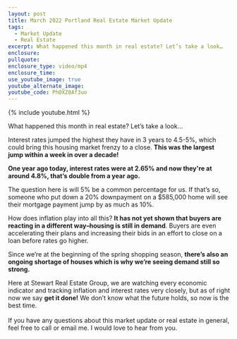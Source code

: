 ```yaml
---
layout: post
title: March 2022 Portland Real Estate Market Update
tags:
  - Market Update
  - Real Estate
excerpt: What happened this month in real estate? Let’s take a look…
enclosure:
pullquote:
enclosure_type: video/mp4
enclosure_time:
use_youtube_image: true
youtube_alternate_image:
youtube_code: PhOXZ8Af3uo
---
```

{% include youtube.html %}

What happened this month in real estate? Let’s take a look…

Interest rates jumped the highest they have in 3 years to 4.5-5%, which could bring this housing market frenzy to a close. **This was the largest jump within a week in over a decade\!**

**One year ago today, interest rates were at 2.65% and now they're at around 4.8%, that’s double from a year ago.&nbsp;**

The question here is will 5% be a common percentage for us. If that’s so, someone who put down a 20% downpayment on a $585,000 home will see their mortgage payment jump by as much as 10%.

How does inflation play into all this? **It has not yet shown that buyers are reacting in a different way–housing is still in demand**. Buyers are even accelerating their plans and increasing their bids in an effort to close on a loan before rates go higher.&nbsp;

Since we’re at the beginning of the spring shopping season, **there’s also an ongoing shortage of houses which is why we’re seeing demand still so strong.&nbsp;**

Here at Stewart Real Estate Group, we are watching every economic indicator and tracking inflation and interest rates very closely, but as of right now we say **get it done\!** We don’t know what the future holds, so now is the best time.<br><br>If you have any questions about this market update or real estate in general, feel free to call or email me. I would love to hear from you.
